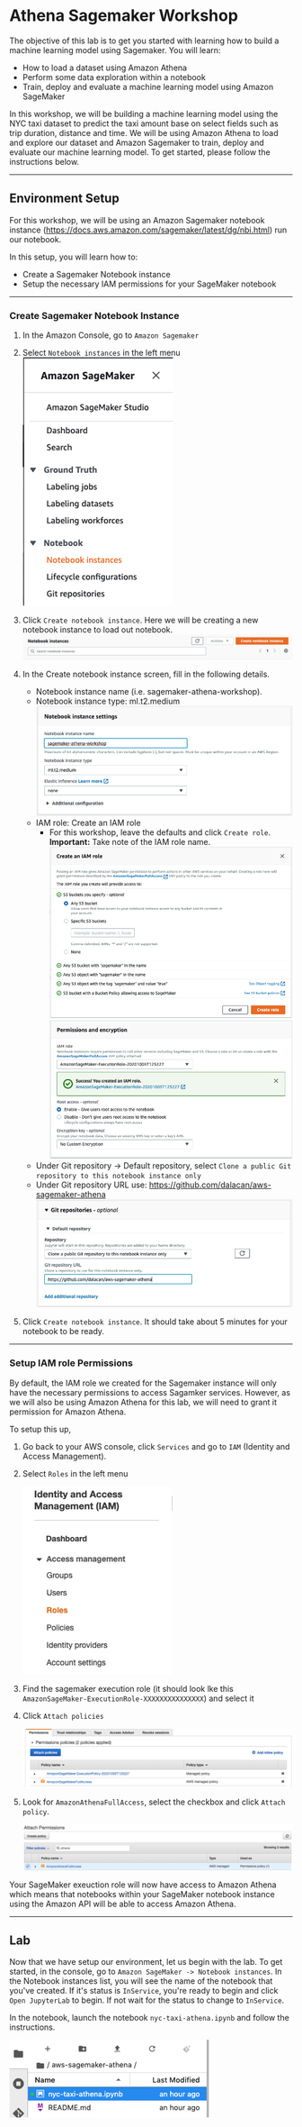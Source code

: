 # Athena Sagemaker Workshop
The objective of this lab is to get you started with learning how to build a machine learning model using Sagemaker. You will learn:

- How to load a dataset using Amazon Athena
- Perform some data exploration within a notebook
- Train, deploy and evaluate a machine learning model using Amazon SageMaker

In this workshop, we will be building a machine learning model using the NYC taxi dataset to predict the taxi amount base on select fields such as trip duration, distance and time. We will be using Amazon Athena to load and explore our dataset and Amazon Sagemaker to train, deploy and evaluate our machine learning model. To get started, please follow the instructions below.

---

## Environment Setup

For this workshop, we will be using an Amazon Sagemaker notebook instance (https://docs.aws.amazon.com/sagemaker/latest/dg/nbi.html) run our notebook. 

In this setup, you will learn how to:

- Create a Sagemaker Notebook instance
- Setup the necessary IAM permissions for your SageMaker notebook

---

### Create Sagemaker Notebook Instance

1. In the Amazon Console, go to `Amazon Sagemaker`
2. Select `Notebook instances` in the left menu
![alt text](images/sm-step-2.png "Sagemaker Instance Step 2")
3. Click `Create notebook instance`. Here we will be creating a new notebook instance to load out notebook.
![alt text](images/sm-step-3.png "Sagemaker Instance Step 3")
4. In the Create notebook instance screen, fill in the following details.
   
   - Notebook instance name (i.e. sagemaker-athena-workshop).
   - Notebook instance type: ml.t2.medium
        ![alt text](images/sm-step-4-1.png "Sagemaker Instance Step 4 1")
   - IAM role: Create an IAM role
     - For this workshop, leave the defaults and click `Create role`. **Important:** Take note of the IAM role name.
    ![alt text](images/sm-step-4-2.png "Sagemaker Instance Step 4 2")
    ![alt text](images/sm-step-4-3.png "Sagemaker Instance Step 4 3")
   - Under Git repository -> Default repository, select `Clone a public Git repository to this notebook instance only`
   - Under Git repository URL use: https://github.com/dalacan/aws-sagemaker-athena
    ![alt text](images/sm-step-4-4.png "Sagemaker Instance Step 4 4")

5. Click `Create notebook instance`. It should take about 5 minutes for your notebook to be ready.

---

### Setup IAM role Permissions
By default, the IAM role we created for the Sagemaker instance will only have the necessary permissions to access Sagamker services. However, as we will also be using Amazon Athena for this lab, we will need to grant it permission for Amazon Athena. 
   
To setup this up,
1.  Go back to your AWS console, click `Services` and go to `IAM` (Identity and Access Management).
2.  Select `Roles` in the left menu
    
    ![alt text](images/iam-step-2.png "IAM Setup Step 2")
3.  Find the sagemaker execution role (it should look lke this `AmazonSageMaker-ExecutionRole-XXXXXXXXXXXXXXX`) and select it
4.  Click `Attach policies`
   
    ![alt text](images/iam-step-4.png "IAM Setup Step 4")
5.  Look for `AmazonAthenaFullAccess`, select the checkbox and click `Attach policy`.
   
    ![alt text](images/iam-step-5.png "IAM Setup Step 5")

Your SageMaker exeuction role will now have access to Amazon Athena which means that notebooks within your SageMaker notebook instance using the Amazon API will be able to access Amazon Athena.

---
## Lab

Now that we have setup our environment, let us begin with the lab. To get started, in the console, go to `Amazon SageMaker -> Notebook instances`. In the Notebook instances list, you will see the name of the notebook that you've created. If it's status is `InService`, you're ready to begin and click `Open JupyterLab` to begin. If not wait for the status to change to `InService`.

In the notebook, launch the notebook `nyc-taxi-athena.ipynb` and follow the instructions.

![alt text](images/lab-1.png "Get started with the Lab")